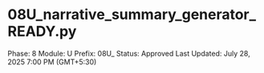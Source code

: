 # 08U_narrative_summary_generator_READY.py

Phase: 8
Module: U
Prefix: 08U_
Status: Approved
Last Updated: July 28, 2025 7:00 PM (GMT+5:30)